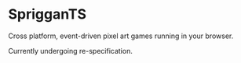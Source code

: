 # SprigganTS

Cross platform, event-driven pixel art games running in your browser.

Currently undergoing re-specification.